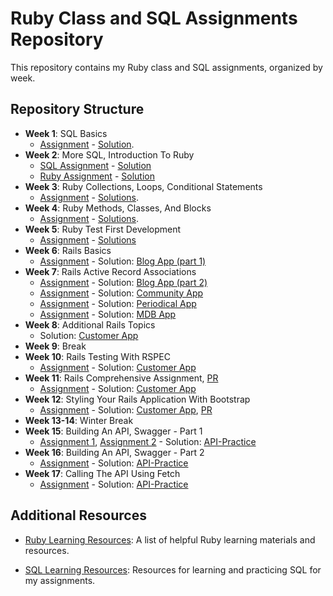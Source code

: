 # Ruby Class and SQL Assignments Repository

This repository contains my Ruby class and SQL assignments, organized by week.

## Repository Structure

- **Week 1**: SQL Basics
  - [Assignment](ruby/week-01/assignment.txt) - [Solution](ruby/week-01/solutions.sql).
- **Week 2**: More SQL, Introduction To Ruby
  - [SQL Assignment](ruby/week-02/sql/assignment.txt) - [Solution](ruby/week-02/sql/solutions.sql)
  - [Ruby Assignment](ruby/week-02/ruby/assignment.md) - [Solution](ruby/week-02/ruby/solution.rb)
- **Week 3**: Ruby Collections, Loops, Conditional Statements
  - [Assignment](ruby/week-03/assignment.md) - [Solutions](ruby/week-03/solutions).
- **Week 4**: Ruby Methods, Classes, And Blocks
  - [Assignment](ruby/week-04/assignment.md) - [Solutions](ruby/week-04/solutions).
- **Week 5**: Ruby Test First Development
  - [Assignment](ruby/week-05/README.md) - [Solutions](ruby/week-05)
- **Week 6**: Rails Basics
  - [Assignment](rails/section-03/blog/README.md) - Solution: [Blog App (part 1)](rails/section-03/blog)
- **Week 7**: Rails Active Record Associations
  - [Assignment](rails/section-03/blog/README.md) - Solution: [Blog App (part 2)](rails/section-03/blog)
  - [Assignment](rails/section-03/community/README.md) - Solution: [Community App](rails/section-03/community)
  - [Assignment](rails/section-03/periodical/README.md) - Solution: [Periodical App](rails/section-03/periodical)
  - [Assignment](rails/section-03/mdb/README.md) - Solution: [MDB App](rails/section-03/mdb)
- **Week 8**: Additional Rails Topics
  - Solution: [Customer App](rails/section-04/customer)
- **Week 9**: Break
- **Week 10**: Rails Testing With RSPEC
  - [Assignment](https://learn.codethedream.org/rails-basic-skills-rspec/) - Solution: [Customer App](rails/section-04/customer)
- **Week 11**: Rails Comprehensive Assignment, [PR](https://github.com/akabishau/CTD-Ruby-Class/pull/13)
  - [Assignment](https://learn.codethedream.org/rails-comprehensive-assignment-2/) - Solution: [Customer App](rails/section-04/customer)
- **Week 12**: Styling Your Rails Application With Bootstrap
  - [Assignment](https://learn.codethedream.org/styling-your-rails-7-application-with-bootstrap-2/) - Solution: [Customer App](rails/section-04/customer), [PR](https://github.com/akabishau/CTD-Ruby-Class/pull/14)
- **Week 13-14**: Winter Break
- **Week 15**: Building An API, Swagger - Part 1
  - [Assignment 1](https://learn.codethedream.org/rest-introduction-and-authentication-2/), [Assignment 2](https://learn.codethedream.org/more-rest-apis-2/) - Solution: [API-Practice](rails/section-04/api-practice)
- **Week 16**: Building An API, Swagger - Part 2
  - [Assignment](https://learn.codethedream.org/rest-introduction-and-authentication-2/) - Solution: [API-Practice](rails/section-04/api-practice)
- **Week 17**: Calling The API Using Fetch
  - [Assignment](https://learn.codethedream.org/rails-calling-rest-with-fetch-2/) - Solution: [API-Practice](rails/section-04/api-practice)


## Additional Resources

- [Ruby Learning Resources](./ruby-resources.md): A list of helpful Ruby learning materials and resources.

- [SQL Learning Resources](./sql-resources.md): Resources for learning and practicing SQL for my assignments.
